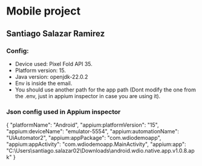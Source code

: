 # Mobile project
## Santiago Salazar Ramirez

### Config:
* Device used: Pixel Fold API 35.
* Platform version: 15.
* Java version: openjdk-22.0.2
* Env is inside the email.
* You should use another path for the app path (Dont modify the one from the .env, just in appium inspector in case you are using it).

### Json config used in Appium inspector
{
  "platformName": "Android",
  "appium:platformVersion": "15",
  "appium:deviceName": "emulator-5554",
  "appium:automationName": "UiAutomator2",
  "appium:appPackage": "com.wdiodemoapp",
  "appium:appActivity": "com.wdiodemoapp.MainActivity",
  "appium:app": "C:\\Users\\santiago.salazar02\\Downloads\\android.wdio.native.app.v1.0.8.apk"
}

